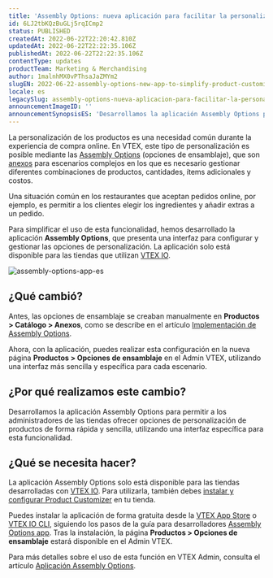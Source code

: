 ```yaml
---
title: 'Assembly Options: nueva aplicación para facilitar la personalización de productos'
id: 6LJ2tbKQzBuGLj5rqICmp2
status: PUBLISHED
createdAt: 2022-06-22T22:20:42.810Z
updatedAt: 2022-06-22T22:22:35.106Z
publishedAt: 2022-06-22T22:22:35.106Z
contentType: updates
productTeam: Marketing & Merchandising
author: 1malnhMX0vPThsaJaZMYm2
slugEN: 2022-06-22-assembly-options-new-app-to-simplify-product-customization
locale: es
legacySlug: assembly-options-nueva-aplicacion-para-facilitar-la-personalizacion-de
announcementImageID: ''
announcementSynopsisES: 'Desarrollamos la aplicación Assembly Options para simplificar la personalización de los productos durante la compra.'
---
```



La personalización de los productos es una necesidad común durante la experiencia de compra online. En VTEX, este tipo de personalización es posible mediante las [Assembly Options](/es/tutorial/assembly-options--5x5FhNr4f5RUGDEGWzV1nH) (opciones de ensamblaje), que son [anexos](/es/tutorial/que-es-un-anexo--aGICk0RVbqKg6GYmQcWUm) para escenarios complejos en los que es necesario gestionar diferentes combinaciones de productos, cantidades, ítems adicionales y costos.

Una situación común en los restaurantes que aceptan pedidos online, por ejemplo, es permitir a los clientes elegir los ingredientes y añadir extras a un pedido.

Para simplificar el uso de esta funcionalidad, hemos desarrollado la aplicación **Assembly Options**, que presenta una interfaz para configurar y gestionar las opciones de personalización. La aplicación solo está disponible para las tiendas que utilizan [VTEX IO](https://vtex.com/br-pt/store-framework/).

![assembly-options-app-es](https://images.ctfassets.net/alneenqid6w5/7AoMYLduvKisAxKMho64m0/322bc4f9209983c3fc2f5c7bc85321d6/assembly-options-app-es.PNG)

## ¿Qué cambió?

Antes, las opciones de ensamblaje se creaban manualmente en **Productos > Catálogo > Anexos**, como se describe en el artículo [Implementación de Assembly Options](/es/tutorial/assembly-options--5x5FhNr4f5RUGDEGWzV1nH#implementacion-de-assembly-options).

Ahora, con la aplicación, puedes realizar esta configuración en la nueva página **Productos > Opciones de ensamblaje** en el Admin VTEX, utilizando una interfaz más sencilla y específica para cada escenario.

## ¿Por qué realizamos este cambio?

Desarrollamos la aplicación Assembly Options para permitir a los administradores de las tiendas ofrecer opciones de personalización de productos de forma rápida y sencilla, utilizando una interfaz específica para esta funcionalidad.

## ¿Qué se necesita hacer?

La aplicación Assembly Options solo está disponible para las tiendas desarrolladas con [VTEX IO](https://vtex.com/br-pt/store-framework/). Para utilizarla, también debes [instalar y configurar Product Customizer](https://developers.vtex.com/vtex-developer-docs/docs/vtex-product-customizer) en tu tienda.

Puedes instalar la aplicación de forma gratuita desde la [VTEX App Store](https://apps.vtex.com/vtex-admin-assembly-options/p) o [VTEX IO CLI](https://developers.vtex.com/vtex-developer-docs/docs/vtex-io-documentation-vtex-io-cli-installation-and-command-reference), siguiendo los pasos de la guía para desarrolladores [Assembly Options app](https://developers.vtex.com/vtex-developer-docs/docs/assembly-options-app). Tras la instalación, la página **Productos > Opciones de ensamblaje** estará disponible en el Admin VTEX.

Para más detalles sobre el uso de esta función en VTEX Admin, consulta el artículo [Aplicación Assembly Options](/es/tutorial/aplicacion-assembly-options--54mWg37mojrqOgCA79iqqk).

